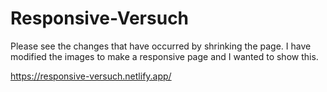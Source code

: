 # Responsive-Versuch
Please see the changes that have occurred by shrinking the page. I have modified the images to make a responsive page and I wanted to show this.

https://responsive-versuch.netlify.app/